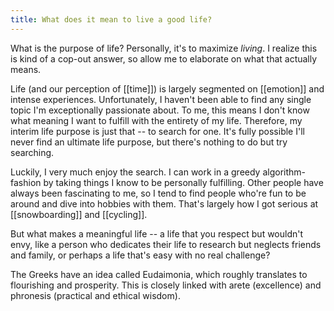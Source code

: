 ```yaml
---
title: What does it mean to live a good life?
---
```


What is the purpose of life? Personally, it's to maximize *living*. I realize this is
kind of a cop-out answer, so allow me to elaborate on what that actually means.

Life (and our perception of [[time]]) is largely segmented on [[emotion]] and intense experiences.
Unfortunately, I haven't been able to find any single topic I'm exceptionally passionate about. To me,
this means I don't know what meaning I want to fulfill with the entirety of my life. Therefore, my interim
life purpose is just that -- to search for one. It's fully possible I'll never find an ultimate life purpose, 
but there's nothing to do but try searching.

Luckily, I very much enjoy the search. I can work in a greedy algorithm-fashion by taking things I know to be personally fulfilling.
Other people have always been fascinating to me, so I tend to find people who're fun to be around and dive into hobbies
with them. That's largely how I got serious at [[snowboarding]] and [[cycling]].

But what makes a meaningful life -- a life that you respect but wouldn't envy, like a person who dedicates their life to research but neglects friends and family,
or perhaps a life that's easy with no real challenge?

The Greeks have an idea called Eudaimonia, which roughly translates to flourishing and prosperity. This is closely linked with arete (excellence) and phronesis (practical and ethical wisdom).

